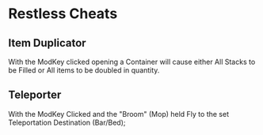 # Restless Cheats


## Item Duplicator

With the ModKey clicked opening a Container will cause either All Stacks to be Filled or All items to be doubled in quantity.

## Teleporter

With the ModKey Clicked and the "Broom" (Mop) held Fly to the set Teleportation Destination (Bar/Bed);